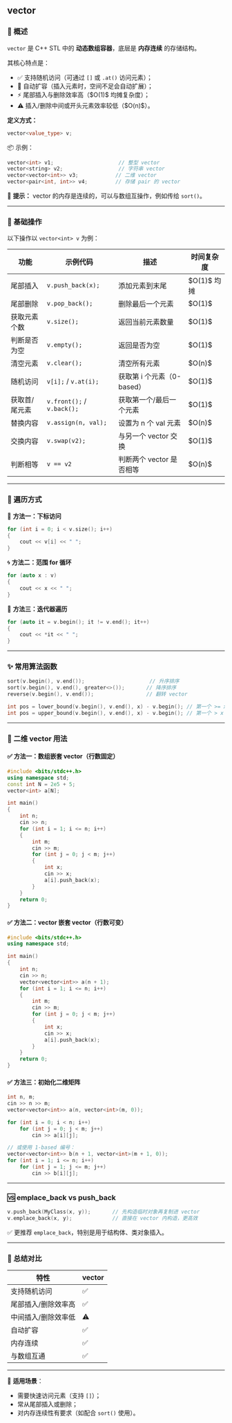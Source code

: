 ## vector

### 🧠 概述

`vector` 是 C++ STL 中的 **动态数组容器**，底层是 **内存连续** 的存储结构。

其核心特点是：

* ✅ 支持随机访问（可通过 `[]` 或 `.at()` 访问元素）；
* 🚀 自动扩容（插入元素时，空间不足会自动扩展）；
* ⚡ 尾部插入与删除效率高（\$O(1)\$ 均摊复杂度）；
* ⚠️ 插入/删除中间或开头元素效率较低（\$O(n)\$）。

**定义方式：**

```cpp
vector<value_type> v;
```

📦 示例：

```cpp
vector<int> v1;                     // 整型 vector
vector<string> v2;                  // 字符串 vector
vector<vector<int>> v3;            // 二维 vector
vector<pair<int, int>> v4;         // 存储 pair 的 vector
```

📌 **提示：** vector 的内存是连续的，可以与数组互操作，例如传给 `sort()`。

---

### 🔧 基础操作

以下操作以 `vector<int> v` 为例：

| 功能          | 示例代码                   | 描述                       | 时间复杂度    |
| ------------- | -------------------------- | -------------------------- | ------------- |
| 尾部插入      | `v.push_back(x);`          | 添加元素到末尾             | \$O(1)\$ 均摊 |
| 尾部删除      | `v.pop_back();`            | 删除最后一个元素           | \$O(1)\$      |
| 获取元素个数  | `v.size();`                | 返回当前元素数量           | \$O(1)\$      |
| 判断是否为空  | `v.empty();`               | 返回是否为空               | \$O(1)\$      |
| 清空元素      | `v.clear();`               | 清空所有元素               | \$O(n)\$      |
| 随机访问      | `v[i];` / `v.at(i);`       | 获取第 i 个元素（0-based） | \$O(1)\$      |
| 获取首/尾元素 | `v.front();` / `v.back();` | 获取第一个/最后一个元素    | \$O(1)\$      |
| 替换内容      | `v.assign(n, val);`        | 设置为 n 个 val 元素       | \$O(n)\$      |
| 交换内容      | `v.swap(v2);`              | 与另一个 vector 交换       | \$O(1)\$      |
| 判断相等      | `v == v2`                  | 判断两个 vector 是否相等   | \$O(n)\$      |

---

### 🔁 遍历方式

🧭 **方法一：下标访问**

```cpp
for (int i = 0; i < v.size(); i++) 
{
    cout << v[i] << " ";
}
```

🌀 **方法二：范围 for 循环**

```cpp
for (auto x : v) 
{
    cout << x << " ";
}
```

🧲 **方法三：迭代器遍历**

```cpp
for (auto it = v.begin(); it != v.end(); it++) 
{
    cout << *it << " ";
}
```

---

### ✨ 常用算法函数

```cpp
sort(v.begin(), v.end());                     // 升序排序
sort(v.begin(), v.end(), greater<>());       // 降序排序
reverse(v.begin(), v.end());                 // 翻转 vector

int pos = lower_bound(v.begin(), v.end(), x) - v.begin(); // 第一个 >= x 的位置
int pos = upper_bound(v.begin(), v.end(), x) - v.begin(); // 第一个 > x 的位置
```

---

### 🧩 二维 vector 用法

#### ✅ 方法一：数组嵌套 vector（行数固定）

```cpp
#include <bits/stdc++.h>
using namespace std;
const int N = 2e5 + 5; 
vector<int> a[N];

int main() 
{
    int n;
    cin >> n;
    for (int i = 1; i <= n; i++) 
    {
        int m;
        cin >> m;
        for (int j = 0; j < m; j++) 
        {
            int x;
            cin >> x;
            a[i].push_back(x);
        }
    }
    return 0;
}
```

#### ✅ 方法二：vector 嵌套 vector（行数可变）

```cpp
#include <bits/stdc++.h>
using namespace std;

int main() 
{
    int n;
    cin >> n;
    vector<vector<int>> a(n + 1);
    for (int i = 1; i <= n; i++) 
    {
        int m;
        cin >> m;
        for (int j = 0; j < m; j++) 
        {
            int x;
            cin >> x;
            a[i].push_back(x);
        }
    }
    return 0;
}
```

#### ✅ 方法三：初始化二维矩阵

```cpp
int n, m;
cin >> n >> m;
vector<vector<int>> a(n, vector<int>(m, 0));

for (int i = 0; i < n; i++)
    for (int j = 0; j < m; j++)
        cin >> a[i][j];

// 或使用 1-based 编号：
vector<vector<int>> b(n + 1, vector<int>(m + 1, 0));
for (int i = 1; i <= n; i++)
    for (int j = 1; j <= m; j++)
        cin >> b[i][j];
```

---

### 🆚 emplace\_back vs push\_back

```cpp
v.push_back(MyClass(x, y));       // 先构造临时对象再复制进 vector
v.emplace_back(x, y);             // 直接在 vector 内构造，更高效
```

✅ 更推荐 `emplace_back`，特别是用于结构体、类对象插入。

---

### 📌 总结对比

| 特性                | vector |
| ------------------- | ------ |
| 支持随机访问        | ✅      |
| 尾部插入/删除效率高 | ✅      |
| 中间插入/删除效率低 | ⚠️      |
| 自动扩容            | ✅      |
| 内存连续            | ✅      |
| 与数组互通          | ✅      |

---

🧩 **适用场景**：

* 需要快速访问元素（支持 `[]`）；
* 常从尾部插入或删除；
* 对内存连续性有要求（如配合 `sort()` 使用）。
